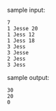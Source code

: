 sample input: 
```
7
1 Jesse 20
1 Jess 12
1 Jess 18
3 Jess
3 Jesse
2 Jess
3 Jess
```

sample output:
```
30
20
0
```



